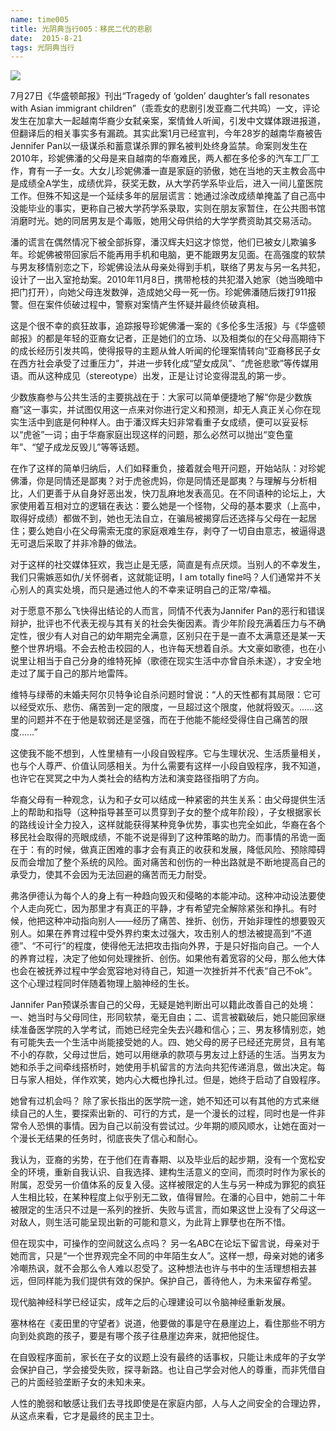 ```yaml
---
name: time005
title: 光阴典当行005：移民二代的悲剧
date:  2015-8-21
tags: 光阴典当行
---
```

<!-- more -->
![](/cnblog/uploads/time005.jpg)

7月27日《华盛顿邮报》刊出“Tragedy of ‘golden’ daughter’s fall resonates with Asian immigrant children”（乖乖女的悲剧引发亚裔二代共鸣）一文，评论发生在加拿大一起越南华裔少女弑亲案，案情耸人听闻，引发中文媒体跟进报道，但翻译后的相关事实多有漏疏。其实此案1月已经宣判，今年28岁的越南华裔被告Jennifer Pan以一级谋杀和蓄意谋杀罪的罪名被判处终身监禁。命案则发生在2010年，珍妮佛潘的父母是来自越南的华裔难民，两人都在多伦多的汽车工厂工作，育有一子一女。大女儿珍妮佛潘一直是家庭的骄傲，她在当地的天主教会高中是成绩全A学生，成绩优异，获奖无数，从大学药学系毕业后，进入一间儿童医院工作。但殊不知这是一个延续多年的层层谎言：她通过涂改成绩单掩盖了自己高中没能毕业的事实，更称自己被大学药学系录取，实则在朋友家暂住，在公共图书馆消磨时光。她的同居男友是个毒贩，她用父母供给的大学学费资助其交易活动。

潘的谎言在偶然情况下被全部拆穿，潘汉辉夫妇这才惊觉，他们已被女儿欺骗多年。珍妮佛被带回家后不能再用手机和电脑，更不能跟男友见面。在高强度的软禁与男友移情别恋之下，珍妮佛设法从母亲处得到手机，联络了男友与另一名共犯，设计了一出入室抢劫案。2010年11月8日，携带枪枝的共犯潜入她家（她当晚暗中把门打开），向她父母连发数弹，造成她父母一死一伤。珍妮佛潘随后拨打911报警。但在案件侦破过程中，警察对案情产生怀疑并最终侦破真相。

这是个很不幸的疯狂故事，追踪报导珍妮佛潘一案的《多伦多生活报》与《华盛顿邮报》的都是年轻的亚裔女记者，正是她们的立场、以及相类似的在父母高期待下的成长经历引发共鸣，使得报导的主题从耸人听闻的伦理案情转向“亚裔移民子女在西方社会承受了过重压力”，并进一步转化成“望女成凤”、“虎爸悲歌”等传媒用语。而从这种成见（stereotype）出发，正是让讨论变得混乱的第一步。

少数族裔参与公共生活的主要挑战在于：大家可以简单便捷地了解“你是少数族裔”这一事实，并试图仅用这一点来对你进行定义和预测，却无人真正关心你在现实生活中到底是何种样人。由于潘汉辉夫妇非常看重子女成绩，便可以妥妥标以“虎爸”一词；由于华裔家庭出现这样的问题，那么必然可以抛出“变色童年”、“望子成龙反毁儿”等等话题。

在作了这样的简单归纳后，人们如释重负，接着就会甩开问题，开始站队：对珍妮佛潘，你是同情还是鄙夷？对于虎爸虎妈，你是同情还是鄙夷？与理解与分析相比，人们更善于从自身好恶出发，快刀乱麻地发表高见。在不同语种的论坛上，大家使用着互相对立的逻辑在表达：要么她是一个怪物，父母的基本要求（上高中，取得好成绩）都做不到，她也无法自立，在骗局被揭穿后还选择与父母在一起居住；要么她自小在父母需索无度的家庭艰难生存，剥夺了一切自由意志，被逼得退无可退后采取了并非冷静的做法。

对于这样的社交媒体狂欢，我岂止是无感，简直是有点厌烦。当别人的不幸发生，我们只需嫉恶如仇/关怀弱者，这就能证明，I am totally fine吗？人们通常并不关心别人的真实处境，而只是通过他人的不幸来证明自己的正常/幸福。

对于愿意不那么飞快得出结论的人而言，同情不代表为Jannifer Pan的恶行和错误辩护，批评也不代表无视与其有关的社会失衡因素。青少年阶段充满着压力与不确定性，很少有人对自己的幼年期完全满意，区别只在于是一直不太满意还是某一天整个世界坍塌。不会去枪击校园的人，也许每天想着自杀。大文豪如歌德，也在小说里让相当于自己分身的维特死掉（歌德在现实生活中亦曾自杀未遂），才安全地走过了属于自己的那片地雷阵。

维特与绿蒂的未婚夫阿尔贝特争论自杀问题时曾说：“人的天性都有其局限：它可以经受欢乐、悲伤、痛苦到一定的限度，一旦超过这个限度，他就将毁灭。……这里的问题并不在于他是软弱还是坚强，而在于他能不能经受得住自己痛苦的限度……”

这使我不能不想到，人性里植有一小段自毁程序。它与生理状况、生活质量相关，也与个人尊严、价值认同感相关。为什么需要有这样一小段自毁程序，我不知道，也许它在冥冥之中为人类社会的结构方法和演变路径指明了方向。

华裔父母有一种观念，认为和子女可以结成一种紧密的共生关系：由父母提供生活上的帮助和指导（这种指导甚至可以贯穿到子女的整个成年阶段），子女根据家长的路线设计全力投入，这样就能获得某种竞争优势，事实也完全如此，华裔在各个移民社会取得的亮眼成绩，不能不说是得到了这种策略的助力。而事情的吊诡一面在于：有的时候，做真正困难的事才会有真正的收获和发展，降低风险、预除障碍反而会增加了整个系统的风险。面对痛苦和创伤的一种出路就是不断地提高自己的承受力，使其不会因为无法回避的痛苦而无力耐受。

弗洛伊德认为每个人的身上有一种趋向毁灭和侵略的本能冲动。这种冲动设法要使个人走向死亡，因为那里才有真正的平静，才有希望完全解除紧张和挣扎。有时候，他把这种冲动指向别人——经历了痛苦、挫折、创伤，开始非理性的想要毁灭别人。如果在养育过程中受外界约束太过强大，攻击别人的想法被提高到“不道德”、“不可行”的程度，使得他无法把攻击指向外界，于是只好指向自己。一个人的养育过程，决定了他如何处理挫折、创伤。如果他有着宽容的父母，那么他大体也会在被抚养过程中学会宽容地对待自己，知道一次挫折并不代表“自己不ok”。这个心理过程同时伴随着物理上脑神经的生长。

Jannifer Pan预谋杀害自己的父母，无疑是她判断出可以籍此改善自己的处境：一、她当时与父母同住，形同软禁，毫无自由；二、谎言被戳破后，她只能回家继续准备医学院的入学考试，而她已经完全失去兴趣和信心；三、男友移情别恋，她有可能失去一个生活中尚能接受她的人。四、她父母的房子已经还完房贷，且有笔不小的存款，父母过世后，她可以用继承的款项与男友过上舒适的生活。当男友为她和杀手之间牵线搭桥时，她使用手机留言的方法向共犯传递消息，做出决定。每日与家人相处，佯作欢笑，她内心大概也挣扎过。但是，她终于启动了自毁程序。

她曾有过机会吗？
除了家长指出的医学院一途，她不知还可以有其他的方式来继续自己的人生，要探索出新的、可行的方式，是一个漫长的过程，同时也是一件非常令人恐惧的事情。因为自己以前没有尝试过。少年期的顺风顺水，让她在面对一个漫长无结果的任务时，彻底丧失了信心和耐心。

我认为，亚裔的劣势，在于他们在青春期、以及毕业后的起步期，没有一个宽松安全的环境，重新自我认识、自我选择、建构生活意义的空间，而须时时作为家长的附属，忍受另一价值体系的反复入侵。这样被限定的人生与另一种成为罪犯的疯狂人生相比较，在某种程度上似乎别无二致，值得冒险。在潘的心目中，她前二十年被限定的生活只不过是一系列的挫折、失败与谎言，而如果这世上没有了父母这一对敌人，则生活可能呈现出新的可能和意义，为此背上罪孽也在所不惜。

但在现实中，可操作的空间就这么点吗？
另一名ABC在论坛下留言说，母亲对于她而言，只是“一个世界观完全不同的中年陌生女人”。这样一想，母亲对她的诸多冷嘲热讽，就不会那么令人难以忍受了。这种想法也许与书中的生活理想相去甚远，但同样能为我们提供有效的保护。保护自己，善待他人，为未来留存希望。

现代脑神经科学已经证实，成年之后的心理建设可以令脑神经重新发展。

塞林格在《麦田里的守望者》说道，他要做的事是守在悬崖边上，看住那些不明方向到处疯跑的孩子，要是有哪个孩子往悬崖边奔来，就把他捉住。

在自毁程序面前，家长在子女的议题上没有最终的话事权，只能让未成年的子女学会保护自己，学会接受失败，探寻新路。也让自己学会对他人的尊重，而非凭借自己的片面经验垄断子女的未知未来。

人性的脆弱和敏感让我们去寻找即使是在家庭内部，人与人之间安全的合理边界，从这点来看，它才是最终的民主卫士。
